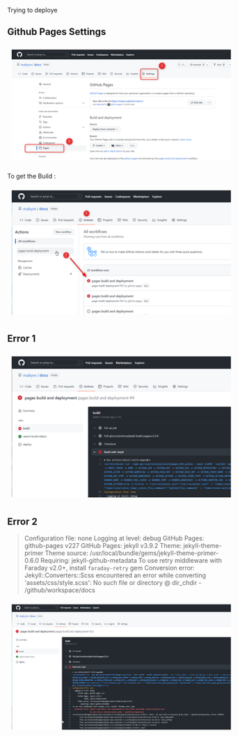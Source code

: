 
Trying to deploye

## Github Pages Settings

<img style="margin: 10px" src="https://github.com/mabyre/docs/blob/master/images/2022-12-01_18h56_17.png" alt="Github Pages Settings" />

To get the Build :

<img style="margin: 10px" src="https://github.com/mabyre/docs/blob/master/images/2022-12-19_15h19_55.png" alt="Access to build" />

## Error 1

<img style="margin: 10px" src="https://github.com/mabyre/docs/blob/master/images/2022-07-21_15h36_12.png" alt="Error" />

## Error 2

> Configuration file: none
> Logging at level: debug
> GitHub Pages: github-pages v227
> GitHub Pages: jekyll v3.9.2
> Theme: jekyll-theme-primer
> Theme source: /usr/local/bundle/gems/jekyll-theme-primer-0.6.0
> Requiring: jekyll-github-metadata
>To use retry middleware with Faraday v2.0+, install `faraday-retry` gem
> Conversion error: Jekyll::Converters::Scss encountered an error while converting 'assets/css/style.scss':
> No such file or directory @ dir_chdir - /github/workspace/docs

<img style="margin: 10px" src="https://github.com/mabyre/docs/blob/master/images/2022-07-21_16h02_29.png" alt="Error" />
